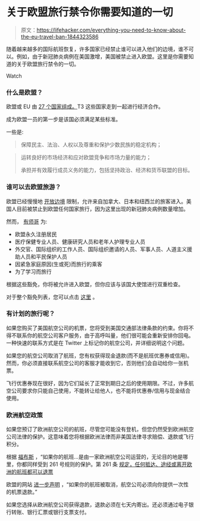 # 关于欧盟旅行禁令你需要知道的一切

> 原文：<https://lifehacker.com/everything-you-need-to-know-about-the-eu-travel-ban-1844323586>

随着越来越多的国际航班恢复，许多国家已经禁止谁可以进入他们的边境，谁不可以。例如，由于新冠肺炎病例在美国激增，美国被禁止进入欧盟。这里是你需要知道的关于欧盟旅行禁令的一切。

Watch

### 什么是欧盟？

欧盟或 EU 由 [27 个国家组成。](https://europa.eu/european-union/about-eu/countries_en)T3 这些国家走到一起进行经济合作。

成为欧盟一员的第一步是该国必须满足某些标准。

一些是:

> 保障民主、法治、人权以及尊重和保护少数民族的稳定机构；

> 运转良好的市场经济和应对欧盟竞争和市场力量的能力；
> 
> 承担并有效履行成员义务的能力，包括坚持政治、经济和货币联盟的目标。

### 谁可以去欧盟旅游？

欧盟已经慢慢地 [开放边境](https://data.consilium.europa.eu/doc/document/ST-9208-2020-INIT/en/pdf) 限制，允许来自加拿大、日本和纽西兰的旅客进入。美国人目前被禁止到欧盟任何国家旅行，因为这里出现的新冠肺炎病例数量增加。

然而， [有师哥](https://ec.europa.eu/info/live-work-travel-eu/health/coronavirus-response/travel-and-transportation-during-coronavirus-pandemic/travel-and-eu-during-pandemic_en#exemption-details) 为:

*   欧盟永久注册居民
*   医疗保健专业人员、健康研究人员和老年人护理专业人员
*   外交官、国际组织的工作人员、国际组织邀请的人员、军事人员、人道主义援助人员和平民保护人员
*   因紧急家庭原因(生或死)而旅行的乘客
*   为了学习而旅行

根据这些豁免，你将被允许进入欧盟，但你应该与该国大使馆进行双重检查。

对于整个豁免列表，您可以点击 [这里](https://ec.europa.eu/info/live-work-travel-eu/health/coronavirus-response/travel-and-transportation-during-coronavirus-pandemic/travel-and-eu-during-pandemic_en#exemption-details) 。

### 有计划的旅行呢？

如果您购买了美国航空公司的机票，您将受到美国交通部法律条款的约束。你将不得不联系你的航空公司客户服务，由于高呼叫量，他们很可能会重新安排你回电。一种快速的联系方式是在 Twitter 上标记你的航空公司，并详细说明这个问题。

如果您的航空公司取消了航班，您有权获得现金退款(而不是航班优惠券或信用)。然而，你必须直接联系航空公司的客服才能收到它，否则他们会自动给你一张机票。

飞行优惠券现在很好，因为它们延长了正常到期日之后的使用期限。不过，许多航空公司要求你只能自己使用，不能转让给他人，也不能将优惠券/信用与现金结合使用。

### 欧洲航空政策

如果您预订了欧洲航空公司的航班，尽管您可能没有登机，但您仍然受到欧洲航空公司法律的保护。这意味着您将根据欧洲法律而非美国法律寻求赔偿、退款或飞行积分。

根据 [福布斯](https://www.forbes.com/sites/advisor/2020/05/12/what-to-do-if-an-airline-wont-refund-your-cancelled-flight/#5b39dbc6711e) ，“如果你的航班...是由一家欧洲航空公司运营的，无论目的地是哪里，你都同样受到 261 号规则的保护。第 261 条 [规定，任何抵达、途经或离开欧洲的航班都可以退票](https://europa.eu/youreurope/citizens/travel/passenger-rights/air/faq/index_en.htm)

欧盟的网站 [进一步声明](https://europa.eu/youreurope/citizens/travel/passenger-rights/air/index_en.htm#:~:text=Compensation%20%2D%20cancellation,-Amount%20in%20EUR&text=If%20your%20flight%20is%20cancelled%2C%20the%20airline%20must%20offer%20you,departure%20at%20the%20earliest%20opportunity) ，“如果你的航班被取消，航空公司必须向你提供一次性的机票退款。”

如果您选择从欧洲航空公司获得退款，退款必须在七天内寄出。还必须通过电子银行转账、银行汇票或银行支票支付。
